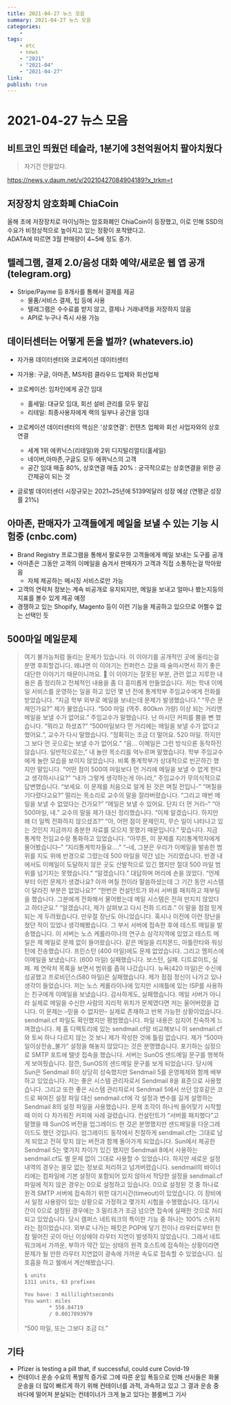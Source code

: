 ```yaml
---
title: 2021-04-27 뉴스 모음
summary: 2021-04-27 뉴스 모음
categories:
    - 
tags:
    - etc
    - news
    - "2021"
    - "2021-04"
    - "2021-04-27"
link: 
publish: true
---
```


# 2021-04-27 뉴스 모음

## 비트코인 띄웠던 테슬라, 1분기에 3천억원어치 팔아치웠다

> 자기건 안팔았다.

<https://news.v.daum.net/v/20210427084904189?x_trkm=t>

## 저장장치 암호화폐 ChiaCoin

올해 초에 저장장치로 마이닝하는 암호화폐인 ChiaCoin이 등장했고, 이로 인해 SSD의 수요가 비정상적으로 높아지고 있는 정황이 포착됐다고.  
ADATA에 따르면 3월 판매량이 4~5배 정도 증가.

## 텔레그램, 결제 2.0/음성 대화 예약/새로운 웹 앱 공개  (telegram.org)

- Stripe/Payme 등 8개사를 통해서 결제를 제공
  - 물품/서비스 결제, 팁 등에 사용
  - 텔레그램은 수수료를 받지 않고, 결제나 거래내역을 저장하지 않음
  - API로 누구나 즉시 사용 가능

## 데이터센터는 어떻게 돈을 벌까? (whatevers.io)

- 자가용 데이터센터와 코로케이션 데이터센터
- 자가용: 구글, 아마존, MS처럼 클라우드 업체와 회선업체
- 코로케이션: 임차인에게 공간 임대
  - 홀세일: 대규모 임대, 회선 설비 관리를 모두 맡김
  - 리테일: 최종사용자에게 랙의 일부나 공간을 임대

- 코로케이션 데이터센터의 핵심은 '상호연결': 컨텐츠 업체와 회선 사업자와의 상호연결
  - 세계 1위 에퀴닉스(리테일)와 2위 디지털리얼티(홀세일)
  - 네이버,아마존,구글도 모두 에퀴닉스의 고객
  - 공간 임대 매출 80%, 상호연결 매출 20% : 궁극적으로는 상호연결을 위한 공간제공이 되는 것
- 글로벌 데이터센터 시장규모는 2021~25년에 5139억달러 성장 예상 (연평균 성장률 21%)

## 아마존, 판매자가 고객들에게 메일을 보낼 수 있는 기능 시험중 (cnbc.com)

- Brand Registry 프로그램을 통해서 팔로우한 고객들에게 메일 보내는 도구를 공개
- 아마존은 그동안 고객의 이메일을 숨겨서 판매자가 고객과 직접 소통하는걸 막아왔음
  - 자체 제공하는 메시징 서비스로만 가능
- 고객의 연락처 정보는 계속 비공개로 유지되지만, 메일을 보내고 얼마나 봤는지등의 지표를 볼수 있게 제공 예정
- 경쟁하고 있는 Shopify, Magento 등이 이런 기능을 제공하고 있으므로 어쩔수 없는 선택인 듯

## 500마일 메일문제

> 여기 불가능처럼 들리는 문제가 있습니다. 이 이야기를 공개적인 곳에 올리는걸 분명 후회할겁니다. 왜냐면 이 이야기는 컨퍼런스 갔을 때 술마시면서 하기 좋은 대단한 이야기기 때문이니까요. 🙂 이 이야기는 잘못된 부분, 관련 없고 지루한 내용은 좀 정리하고 전체적인 내용을 좀 더 흥미롭게 만들었습니다.
> 저는 학내 이메일 서비스를 운영하는 일을 하고 있던 몇 년 전에 통계학부 주임교수에게 전화를 받았습니다.
> “지금 학부 외부로 메일을 보내는데 문제가 발생했습니다.”
> “무슨 문제인가요?” 제가 물었습니다.
> “500 마일 (역주. 800km 가량) 이상 되는 거리엔 메일을 보낼 수가 없어요.” 주임교수가 말했습니다.
> 난 마시던 커피를 뿜을 뻔 했습니다. “뭐라고 하셨죠?”
> “500마일보다 먼 거리에는 메일을 보낼 수가 없다고 했어요.”, 교수가 다시 말했습니다. “정확히는 조금 더 멀어요. 520 마일. 하지만 그 보다 먼 곳으로는 보낼 수가 없어요.”
> “음… 이메일은 그런 방식으론 동작하진 않습니다. 일반적으로는,” 내 놀란 목소리를 억누르며 말했습니다. 학부 주임교수에게 놀란 모습을 보이지 않았습니다. 비록 통계학부가 상대적으로 빈곤하긴 했지만 말입니다. “어떤 점이 500여 마일보다 먼 거리에 메일을 보낼 수 없게 한다고 생각하시나요?”
> “내가 그렇게 생각하는게 아니라,” 주임교수가 무의식적으로 답변했습니다. “보세요. 이 문제를 처음으로 알게 된 것은 며칠 전입니-”
> “며칠을 기다렸다고요?” 떨리는 목소리로 교수의 말을 잘라버렸습니다. “그리고 매번 메일을 보낼 수 없었다는 건가요?”
> “메일은 보낼 수 있어요. 단지 더 먼 거리–”
> “아 500마일, 네.” 교수의 말을 제가 대신 정리했습니다. “이제 알겠습니다. 하지만 왜 더 일찍 전화하지 않으셨죠?”
> “아, 어떤 점이 문제인지, 무슨 일이 나타나고 있는 것인지 지금까지 충분한 자료를 모으지 못했기 때문입니다.” 맞습니다. 지금 통계학 전임교수랑 통화하고 있었습니다. “아무튼, 이 문제를 지리통계학자에게 물어봤습니다–”
> “지리통계학자들요….”
> “–네, 그분은 우리가 이메일을 발송한 범위를 지도 위에 반경으로 그렸는데 500 마일을 약간 넘는 거리였습니다. 반경 내에서도 이메일이 도달하지 않은 곳도 산발적으로 있긴 했지만 절대 500 마일 범위를 넘기지는 못했습니다.”
> “알겠습니다.” 대답하며 머리에 손을 얹었다. “언제부터 이런 문제가 생겼나요? 아까 며칠 전이라 말씀하셨는데 그 기간 동안 시스템이 달라진 부분은 없었나요?”
> “한번은 컨설턴트가 와서 서버를 패치하고 재부팅을 했습니다. 그분에게 전화해서 물어봤는데 메일 시스템은 전혀 만지지 않았다고 하더군요.”
> “알겠습니다, 제가 살펴보고 다시 전화 드리죠.” 이 말을 점점 믿게 되는 게 두려웠습니다. 만우절 장난도 아니었습니다. 혹시나 이전에 이런 장난을 쳤던 적이 있었나 생각해봤습니다.
> 그 부서 서버에 접속한 후에 테스트 메일을 발송했습니다. 이 서버는 노스 케롤라이나의 연구소 삼각지역에 있었고 테스트 메일은 제 메일로 문제 없이 들어왔습니다. 같은 메일을 리치몬드, 아틀란타와 워싱턴에 전송했습니다. 프린스턴 (400 마일)에도 문제 없었습니다.
> 그리고 멤피스에 이메일을 보냈습니다. (600 마일) 실패했습니다. 보스턴, 실패. 디트로이트, 실패. 제 연락처 목록을 보면서 범위를 좁혀 나갔습니다. 뉴욕(420 마일)은 수신에 성공했고 프로비던스(580 마일)은 실패했습니다.
> 제가 점점 정신이 나가고 있나 생각이 들었습니다. 저는 노스 케롤라이나에 있지만 시애틀에 있는 ISP를 사용하는 친구에게 이메일을 보냈습니다. 감사하게도, 실패했습니다. 메일 서버가 아니라 실제로 메일을 수신한 사람의 지리적 위치가 문제였다면 저는 울어버렸을 겁니다.
> 이 문제는 –믿을 수 없지만– 실제로 존재하고 반복 가능한 상황이었습니다. sendmail.cf 파일도 확인했지만 평범했습니다. 파일 내용은 심지어 친숙하게 느껴졌습니다.
> 제 홈 디렉토리에 있는 sendmail.cf랑 비교해보니 이 sendmail.cf와 토씨 하나 다르지 않는 것 보니 제가 작성한 것에 틀림 없습니다. 제가 “500마일이상전송_불가” 설정을 해놓지 않았다는 것은 분명했습니다. 포기하는 심정으로 SMTP 포트에 텔넷 접속을 했습니다. 서버는 SunOS 샌드메일 문구를 행복하게 보여줬습니다.
> 잠깐, SunOS의 샌드메일 문구를 보게 되었습니다. 당시에 Sun은 Sendmail 8이 상당히 성숙했지만 Sendmail 5를 운영체제와 함께 배부하고 있었습니다. 저는 좋은 시스템 관리자로서 Sendmail 8을 표준으로 사용했습니다. 그리고 또한 좋은 시스템 관리자로서 Sendmail 5에서 쓰던 암호같은 코드로 짜여진 설정 파일 대신 sendmail.cf에 각 설정과 변수를 길게 설명하는 Sendmail 8의 설정 파일을 사용했습니다.
> 문제 조각이 하나씩 들어맞기 시작할 때 이미 다 차가워진 커피에 사레 걸렸습니다. 컨설턴트가 “서버를 패치했다”고 말했을 때 SunOS 버전을 업그레이드 한 것은 분명했지만 샌드메일을 다운그레이드도 했던 것입니다. 업그레이드 동작에서 친절하게 sendmail.cf는 그대로 남게 되었고 전혀 맞지 않는 버전과 함께 돌아가게 되었습니다.
> Sun에서 제공한 Sendmail 5는 몇가지 차이가 있긴 했지만 Sendmail 8에서 사용하는 sendmail.cf도 별 문제 없이 그대로 사용할 수 있었습니다. 하지만 새로운 설정 내역의 경우는 쓸모 없는 정보로 처리하고 넘겨버렸습니다. sendmail의 바이너리에는 컴파일에 기본 설정이 포함되어 있지 않아서 적당한 설정을 sendmail.cf 파일에 적지 않은 경우는 0으로 설정하고 있습니다.
> 0으로 설정된 것 중 하나로 원격 SMTP 서버에 접속하기 위한 대기시간(timeout)이 있었습니다. 이 장비에서 일정 사용량이 있는 상황으로 가정하고 몇가지 시험을 수행했습니다. 대기시간이 0으로 설정된 경우에는 3 밀리초가 조금 넘으면 접속에 실패한 것으로 처리되고 있었습니다.
> 당시 캠퍼스 네트워크의 특이한 기능 중 하나는 100% 스위치라는 점이었습니다. 외부로 나가는 패킷은 POP에 닿기 전이나 라우터로부터 한참 떨어진 곳이 아닌 이상에야 라우터 지연이 발생하지 않았습니다. 그래서 네트워크에서 가까운, 부하가 약간 있는 상태의 원격 호스트에 접속하는 상황이라면 문제가 될 만한 라우터 지연없이 광속에 가까운 속도로 접속할 수 있었습니다.
> 심호흡을 하고 쉘에서 계산해봤습니다.
>
> ```bash
> $ units
> 1311 units, 63 prefixes
> 
> You have: 3 millilightseconds
> You want: miles
>         * 558.84719
>         / 0.0017893979
> ```
>
> “500 마일, 또는 그보다 조금 더.”

## 기타

- Pfizer is testing a pill that, if successful, could cure Covid-19
- 컨테이너 운송 수요의 폭발적 증가로 그에 따른 운임 폭등으로 인해 선사들은 화물 운송을 더 많이 빠르게 하기 위해 컨테이너를 과적, 과속하고 있고 그 결과 운송 중 바다에 떨어져 분실되는 컨테이너가 크게 늘고 있다는 블룸버그 기사
